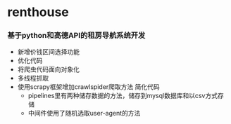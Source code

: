 # renthouse
### 基于python和高德API的租房导航系统开发  
- 新增价钱区间选择功能
- 优化代码
- 将爬虫代码面向对象化
- 多线程抓取 
- 使用scrapy框架增加crawlspider爬取方法 简化代码
  - pipelines里有两种储存数据的方法，储存到mysql数据库和以csv方式存储
  - 中间件使用了随机选取user-agent的方法

